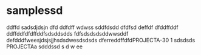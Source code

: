 # samplessd
ddffd
sadsdjdsjn
dfd
ddfdff
wdwss
sddfdsdd
dfdfsd
deffdf
dfddffddf
ddffddfdfdffddfsdsddsdds
fdfsdsdsdsddwwsddf
defdddfweesjdsjsjjhsdsdwesdsdsds
dferreddffdfdPROJECTA-30 1
sdsdsds
PROJECTAa
sdddssd
s
d
w
ee
